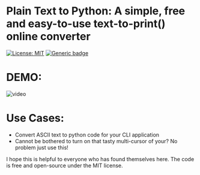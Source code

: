# Plain Text to Python: A simple, free and easy-to-use text-to-print() online converter
[![License: MIT](https://img.shields.io/badge/License-MIT-yellow.svg)](https://opensource.org/licenses/MIT)
[![Generic badge](https://img.shields.io/badge/Maintained-Yes-Blue.svg)](https://shields.io/)

# DEMO:
![video](https://user-images.githubusercontent.com/47085752/82933740-af165100-9f8a-11ea-9d28-0b636ce6c1fa.gif)

# Use Cases:
- Convert ASCII text to python code for your CLI application
- Cannot be bothered to turn on that tasty multi-cursor of your? No problem just use this!

I hope this is helpful to everyone who has found themselves here.
The code is free and open-source under the MIT license.

